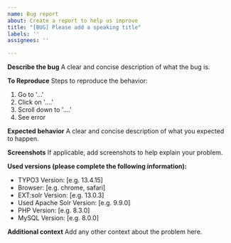 ```yaml
---
name: Bug report
about: Create a report to help us improve
title: "[BUG] Please add a speaking title"
labels: ''
assignees: ''

---
```


**Describe the bug**
A clear and concise description of what the bug is.

**To Reproduce**
Steps to reproduce the behavior:
1. Go to '...'
2. Click on '....'
3. Scroll down to '....'
4. See error

**Expected behavior**
A clear and concise description of what you expected to happen.

**Screenshots**
If applicable, add screenshots to help explain your problem.

**Used versions (please complete the following information):**
 - TYPO3 Version: [e.g. 13.4.15]
 - Browser: [e.g. chrome, safari]
 - EXT:solr Version: [e.g. 13.0.3]
 - Used Apache Solr Version: [e.g. 9.9.0]
 - PHP Version: [e.g. 8.3.0]
 - MySQL Version: [e.g. 8.0.0]

**Additional context**
Add any other context about the problem here.
